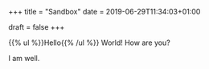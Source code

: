 +++
title = "Sandbox"
date =  2019-06-29T11:34:03+01:00

draft = false
+++

{{% ul %}}Hello{{% /ul %}} World! How are you?

I am well.